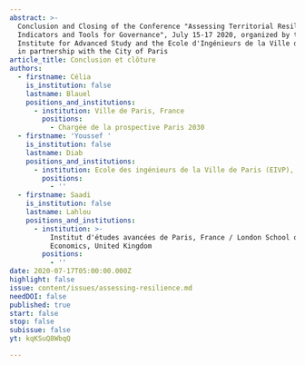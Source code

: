 ```yaml
---
abstract: >-
  Conclusion and Closing of the Conference "Assessing Territorial Resilience:
  Indicators and Tools for Governance", July 15-17 2020, organized by the Paris
  Institute for Advanced Study and the Ecole d'Ingénieurs de la Ville de Paris
  in partnership with the City of Paris
article_title: Conclusion et clôture
authors:
  - firstname: Célia
    is_institution: false
    lastname: Blauel
    positions_and_institutions:
      - institution: Ville de Paris, France
        positions:
          - Chargée de la prospective Paris 2030
  - firstname: 'Youssef '
    is_institution: false
    lastname: Diab
    positions_and_institutions:
      - institution: Ecole des ingénieurs de la Ville de Paris (EIVP), France
        positions:
          - ''
  - firstname: Saadi
    is_institution: false
    lastname: Lahlou
    positions_and_institutions:
      - institution: >-
          Institut d'études avancées de Paris, France / London School of
          Economics, United Kingdom
        positions:
          - ''
date: 2020-07-17T05:00:00.000Z
highlight: false
issue: content/issues/assessing-resilience.md
needDOI: false
published: true
start: false
stop: false
subissue: false
yt: kqKSuQ8WbqQ

---
```

<Youtube yt="kqKSuQ8WbqQ" caption="Conclusion et clôture" start="false" stop="false"></Youtube>
